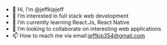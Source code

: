 - 👋 Hi, I’m @jeffkipjeff
- 👀 I’m interested in full stack web development
- 🌱 I’m currently learning React.Js, React Native
- 💞️ I’m looking to collaborate on interesting web applications
- 📫 How to reach me via email:jeffkip354@gmail.com

<!---
jeffkipjeff/jeffkipjeff is a ✨ special ✨ repository because its `README.md` (this file) appears on your GitHub profile.
You can click the Preview link to take a look at your changes.
--->

